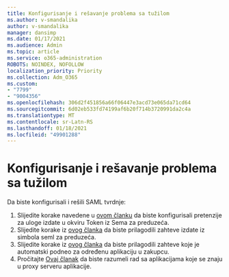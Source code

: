 ```yaml
---
title: Konfigurisanje i rešavanje problema sa tužilom
ms.author: v-smandalika
author: v-smandalika
manager: dansimp
ms.date: 01/17/2021
ms.audience: Admin
ms.topic: article
ms.service: o365-administration
ROBOTS: NOINDEX, NOFOLLOW
localization_priority: Priority
ms.collection: Adm_O365
ms.custom:
- "7799"
- "9004356"
ms.openlocfilehash: 306d2f451856a66f06447e3acd73e065da71cd64
ms.sourcegitcommit: 6d02eb533fd74199af6b20f714b3720991da2c4a
ms.translationtype: MT
ms.contentlocale: sr-Latn-RS
ms.lasthandoff: 01/18/2021
ms.locfileid: "49901288"
---
```

# <a name="configure-and-troubleshoot-saml-claims"></a>Konfigurisanje i rešavanje problema sa tužilom

Da biste konfigurisali i rešili SAML tvrdnje:

1. Slijedite korake navedene u [ovom članku](https://docs.microsoft.com/azure/active-directory/develop/active-directory-enterprise-app-role-management) da biste konfigurisali pretenzije za uloge izdate u okviru Token iz Sema za preduzeća.
2. Slijedite korake iz [ovog članka](https://docs.microsoft.com/azure/active-directory/develop/active-directory-saml-claims-customization) da biste prilagodili zahteve izdate iz simbola seml za preduzeća.
3. Slijedite korake iz [ovog članka](https://docs.microsoft.com/azure/active-directory/develop/active-directory-claims-mapping) da biste prilagodili zahteve koje je automatski podneo za određenu aplikaciju u zakupcu.
4. Pročitajte [Ovaj članak](https://docs.microsoft.com/azure/active-directory/manage-apps/application-proxy-configure-for-claims-aware-applications) da biste razumeli rad sa aplikacijama koje se znaju u proxy serveru aplikacije.